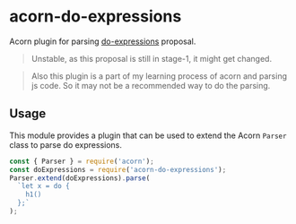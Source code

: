 # acorn-do-expressions

Acorn plugin for parsing [do-expressions](https://github.com/tc39/proposal-do-expressions) proposal.

> Unstable, as this proposal is still in stage-1, it might get changed.

> Also this plugin is a part of my learning process of acorn and parsing js code. So it may not be a recommended way to do the parsing.

## Usage

This module provides a plugin that can be used to extend the Acorn `Parser` class to parse do expressions.

```javascript
const { Parser } = require('acorn');
const doExpressions = require('acorn-do-expressions');
Parser.extend(doExpressions).parse(
  `let x = do {
    h1()
  };`
);
```
